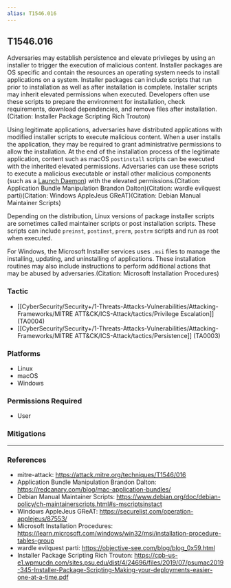 ```yaml
---
alias: T1546.016
---
```


## T1546.016

Adversaries may establish persistence and elevate privileges by using an installer to trigger the execution of malicious content. Installer packages are OS specific and contain the resources an operating system needs to install applications on a system. Installer packages can include scripts that run prior to installation as well as after installation is complete. Installer scripts may inherit elevated permissions when executed. Developers often use these scripts to prepare the environment for installation, check requirements, download dependencies, and remove files after installation.(Citation: Installer Package Scripting Rich Trouton)

Using legitimate applications, adversaries have distributed applications with modified installer scripts to execute malicious content. When a user installs the application, they may be required to grant administrative permissions to allow the installation. At the end of the installation process of the legitimate application, content such as macOS `postinstall` scripts can be executed with the inherited elevated permissions. Adversaries can use these scripts to execute a malicious executable or install other malicious components (such as a [Launch Daemon](https://attack.mitre.org/techniques/T1543/004)) with the elevated permissions.(Citation: Application Bundle Manipulation Brandon Dalton)(Citation: wardle evilquest parti)(Citation: Windows AppleJeus GReAT)(Citation: Debian Manual Maintainer Scripts)

Depending on the distribution, Linux versions of package installer scripts are sometimes called maintainer scripts or post installation scripts. These scripts can include `preinst`, `postinst`, `prerm`, `postrm` scripts and run as root when executed.

For Windows, the Microsoft Installer services uses `.msi` files to manage the installing, updating, and uninstalling of applications. These installation routines may also include instructions to perform additional actions that may be abused by adversaries.(Citation: Microsoft Installation Procedures)


### Tactic
- [[CyberSecurity/Security+/1-Threats-Attacks-Vulnerabilities/Attacking-Frameworks/MITRE ATT&CK/ICS-Attack/tactics/Privilege Escalation]] (TA0004)
- [[CyberSecurity/Security+/1-Threats-Attacks-Vulnerabilities/Attacking-Frameworks/MITRE ATT&CK/ICS-Attack/tactics/Persistence]] (TA0003)

### Platforms
- Linux
- macOS
- Windows

### Permissions Required
- User

### Mitigations


---
### References

- mitre-attack: https://attack.mitre.org/techniques/T1546/016
- Application Bundle Manipulation Brandon Dalton: https://redcanary.com/blog/mac-application-bundles/
- Debian Manual Maintainer Scripts: https://www.debian.org/doc/debian-policy/ch-maintainerscripts.html#s-mscriptsinstact
- Windows AppleJeus GReAT: https://securelist.com/operation-applejeus/87553/
- Microsoft Installation Procedures: https://learn.microsoft.com/windows/win32/msi/installation-procedure-tables-group
- wardle evilquest parti: https://objective-see.com/blog/blog_0x59.html
- Installer Package Scripting Rich Trouton: https://cpb-us-e1.wpmucdn.com/sites.psu.edu/dist/4/24696/files/2019/07/psumac2019-345-Installer-Package-Scripting-Making-your-deployments-easier-one-at-a-time.pdf
